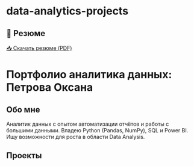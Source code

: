# data-analytics-projects
## 📄 Резюме  
[📥 Скачать резюме (PDF)](PetrovaO_Resume_DataAnalyst.pdf)

# Портфолио аналитика данных: Петрова Оксана

## Обо мне
Аналитик данных с опытом автоматизации отчётов и работы с большими данными. Владею Python (Pandas, NumPy), SQL и Power BI. Ищу возможности для роста в области Data Analysis.

## Проекты


